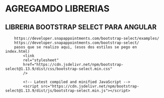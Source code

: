 # AGREGAMDO LIBRERIAS

## LIBRERIA BOOTSTRAP SELECT PARA ANGULAR

        https://developer.snapappointments.com/bootstrap-select/examples/
        https://developer.snapappointments.com/bootstrap-select/
        pasos que se realizo aqui, (esos dos estilos se pego en index.html)
            <link
            rel="stylesheet"
            href="https://cdn.jsdelivr.net/npm/bootstrap-select@1.13.9/dist/css/bootstrap-select.min.css"
            />

            <!-- Latest compiled and minified JavaScript -->
            <script src="https://cdn.jsdelivr.net/npm/bootstrap-select@1.13.9/dist/js/bootstrap-select.min.js"></script>
